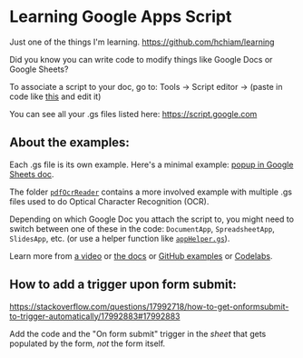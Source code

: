 # Learning Google Apps Script

Just one of the things I'm learning. https://github.com/hchiam/learning

Did you know you can write code to modify things like Google Docs or Google Sheets?

To associate a script to your doc, go to: Tools -> Script editor -> (paste in code like [this](https://github.com/hchiam/learning-google-apps-script/blob/master/popup-minimal-code.gs) and edit it)

You can see all your .gs files listed here: https://script.google.com

## About the examples:

Each .gs file is its own example. Here's a minimal example: [popup in Google Sheets doc](https://github.com/hchiam/learning-google-apps-script/blob/master/popup-minimal-code.gs).

The folder [`pdfOcrReader`](https://github.com/hchiam/learning-google-apps-script/tree/master/pdfOcrReader) contains a more involved example with multiple .gs files used to do Optical Character Recognition (OCR).

Depending on which Google Doc you attach the script to, you might need to switch between one of these in the code: `DocumentApp`, `SpreadsheetApp`, `SlidesApp`, etc. (or use a helper function like [`appHelper.gs`](https://github.com/hchiam/learning-google-apps-script/blob/master/pdfOcrReader/appHelper.gs)).

Learn more from [a video](https://youtu.be/MOggwSls7xQ) or [the docs](https://developers.google.com/gsuite/add-ons/editors/docs/quickstart/translate) or [GitHub examples](https://github.com/gsuitedevs/apps-script-samples) or [Codelabs](https://codelabs.developers.google.com/codelabs/apps-script-intro/).

## How to add a trigger upon form submit:

<https://stackoverflow.com/questions/17992718/how-to-get-onformsubmit-to-trigger-automatically/17992883#17992883>

Add the code and the "On form submit" trigger in the _sheet_ that gets populated by the form, _not_ the form itself.
